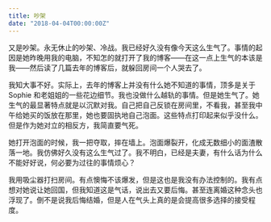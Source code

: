 ```yaml
---
title: 吵架
date: "2018-04-04T00:00:00Z"
---
```


又是吵架。永无休止的吵架、冷战。我已经好久没有像今天这么生气了。事情的起因是她昨晚用我的电脑，不知怎的就打开了我的博客——在这一点上生气的本该是我——然后读了几篇去年的博客后，就躲回房间一个人哭去了。

我知大事不好。实际上，去年的博客上并没有什么她不知道的事情，顶多是关于 Sophie 和老姐姐的一些花边细节。我也没做什么越轨的事情。但是她生气了。她生气的最显著特点就是以沉默对我。自己把自己反锁在房间里，不看我，甚至我中午给她买的饭放在那里，她也要固执地自己泡面。这些特点打印起来似乎没什么。但是作为她对立的相反方，我简直要气死。

她打开泡面的时候，我一把夺取，摔在墙上。泡面爆裂开，化成无数细小的面渣散落一地。我仿佛好久没有这么生气过了。我不明白，已经是夫妻，有什么话为什么不能好好说，何必要为过往的事情烦心？

我用吸尘器打扫房间。有点懊悔不该爆发，但是这也是我没有办法控制的。我有点想对她说让她回国，但我知道这是气话，说出去又要后悔。甚至连离婚这种念头也浮现了。倒不是说我后悔结婚，但是人在气头上真的是会提高很多选择的接受程度。
